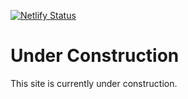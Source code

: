 [![Netlify Status](https://api.netlify.com/api/v1/badges/b006203d-6916-41a6-8ba7-07607af7244e/deploy-status)](https://app.netlify.com/sites/coded-in-stone/deploys)

# Under Construction

This site is currently under construction. 

